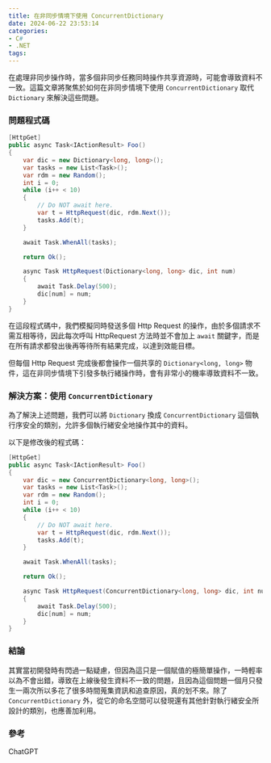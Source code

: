 ```yaml
---
title: 在非同步情境下使用 ConcurrentDictionary 
date: 2024-06-22 23:53:14
categories:
- C#
- .NET
tags:
---
```


在處理非同步操作時，當多個非同步任務同時操作共享資源時，可能會導致資料不一致。這篇文章將聚焦於如何在非同步情境下使用 `ConcurrentDictionary` 取代 `Dictionary` 來解決這些問題。

<!--more-->

### 問題程式碼
``` csharp
[HttpGet]
public async Task<IActionResult> Foo()
{
    var dic = new Dictionary<long, long>();
    var tasks = new List<Task>();
    var rdm = new Random();
    int i = 0;
    while (i++ < 10)
    {
        // Do NOT await here.
        var t = HttpRequest(dic, rdm.Next());
        tasks.Add(t);
    }

    await Task.WhenAll(tasks);

    return Ok();

    async Task HttpRequest(Dictionary<long, long> dic, int num)
    {
        await Task.Delay(500);
        dic[num] = num;
    }
}
```

在這段程式碼中，我們模擬同時發送多個 Http Request 的操作，由於多個請求不需互相等待，因此每次呼叫 HttpRequest 方法時並不會加上 `await` 關鍵字，而是在所有請求都發出後再等待所有結果完成，以達到效能目標。

但每個 Http Request 完成後都會操作一個共享的 `Dictionary<long, long>` 物件，這在非同步情境下引發多執行緒操作時，會有非常小的機率導致資料不一致。

### 解決方案：使用 `ConcurrentDictionary`
為了解決上述問題，我們可以將 `Dictionary` 換成 `ConcurrentDictionary` 這個執行序安全的類別，允許多個執行緒安全地操作其中的資料。  

以下是修改後的程式碼：

``` csharp
[HttpGet]
public async Task<IActionResult> Foo()
{
    var dic = new ConcurrentDictionary<long, long>();
    var tasks = new List<Task>();
    var rdm = new Random();
    int i = 0;
    while (i++ < 10)
    {
        // Do NOT await here.
        var t = HttpRequest(dic, rdm.Next());
        tasks.Add(t);
    }

    await Task.WhenAll(tasks);

    return Ok();

    async Task HttpRequest(ConcurrentDictionary<long, long> dic, int num)
    {
        await Task.Delay(500);
        dic[num] = num;
    }
}
```

### 結論
其實當初開發時有閃過一點疑慮，但因為這只是一個賦值的極簡單操作，一時輕率以為不會出錯，導致在上線後發生資料不一致的問題，且因為這個問題一個月只發生一兩次所以多花了很多時間蒐集資訊和追查原因，真的划不來。除了 `ConcurrentDictionary` 外，從它的命名空間可以發現還有其他針對執行緒安全所設計的類別，也應善加利用。  

### 參考  
ChatGPT